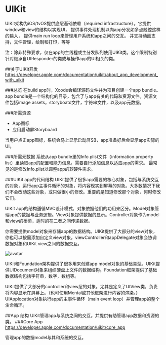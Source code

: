 # UIKit
UIKit架构为iOS/tvOS提供底层基础依赖（required infrastructure）。它提供window和view的结构以实现UI，
提供事件处理机制以向app分发如多点触控这样的输入，
提供main run loop来管理用户系统和app之间的交互。
并支持动画支持，文件管理，绘制和打印，等等

注：除非特殊要求，仅在app的主线程或主分发队列使用UIKit类。这个限制特别针对继承自UIResponder的类或与操作app的UI相关的类。

##关于UIKit开发
https://developer.apple.com/documentation/uikit/about_app_development_with_uikit

###总览
在build app时，Xcode会编译源码文件并为项目创建一个app bundle。app bundle是一个结构化的目录，包含了与app有关的代码和资源文件。资源文件包括image assets，storyboatd文件，字符串文件，以及app元数据。

###所需资源
- App图标
- 应用启动屏Storyboard

当用户点击app图标，系统会马上显示启动屏SB，app准备好后会显示app实际的UI。

###所需元数据
系统从app bundle里的Info.plist文件（information property list）里读取app的配置和能力信息。需要自行添加信息以适应app的需求。
最常见的是修改Info.plist以调整app的软硬件需求。

###UIKit app的代码结构
UIKit提供了很多app需要的核心对象，包括与系统交互的对象，运行app主事件循环的对象，将内容现实到屏幕的对象。大多数情况下我们不会改动这些对象，或只做很小的修改。重要的是知道修改那个对象，何时修改它们。

UIKit app的结构遵循MVC设计模式，对象依据他们的功用来区分。Model对象管理app的数据与业务逻辑。View对象提供数据的显示。Controller对象作为model和view的桥梁，适时的在二者之间传递数据。

你需要提供model对象来存储app的数据结构。UIKit提供了大部分的view对象，你也可以按需添加自定义view对象。viewController和appDelegate对象会协调数据对象和UIKit view之间的数据交互。

![avatar](https://docs-assets.developer.apple.com/published/4e7c26b6ad/ff7aa08f-4857-44ce-88d5-7dacbef84509.png)

UIKit和Foundation架构提供了很多用来创建app model对象的基础类型。UIKit提供UIDocument对象来组织硬盘上文件的数据结构。Foundation框架提供了基础数据结构包括字符串，数字，数组等。

UIKit提供了大部分的controller和view层的对象。尤其是定义了UIView类，负责将内容显示在屏幕上。（也可使用Mental或其他框架进行内容的渲染。）UIApplocation对象执行app的主事件循环（main event loop）并管理app的整个生命循环。

##App 结构
UIKit管理app与系统之间的交互，并提供有助管理app数据和资源的类。
###Core App
https://developer.apple.com/documentation/uikit/core_app

管理app的数据model与其和系统的交互。




